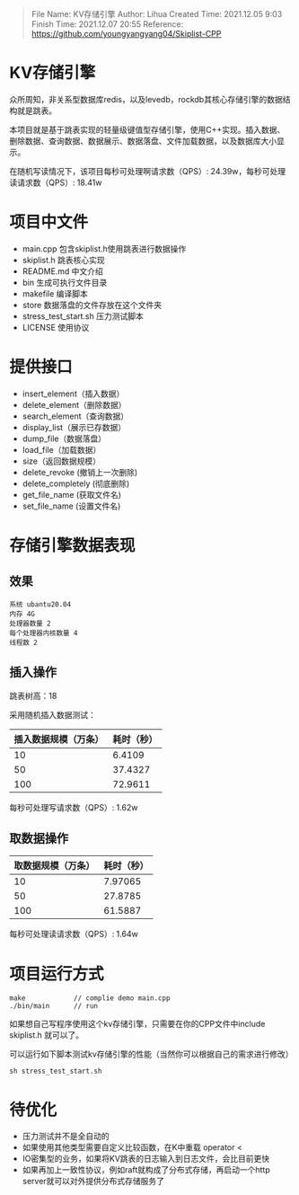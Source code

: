 > File Name:    KV存储引擎
> Author:        Lihua
> Created Time:  2021.12.05     9:03
> Finish Time:      2021.12.07	20:55
> Reference:     https://github.com/youngyangyang04/Skiplist-CPP

# KV存储引擎

众所周知，非关系型数据库redis，以及levedb，rockdb其核心存储引擎的数据结构就是跳表。

本项目就是基于跳表实现的轻量级键值型存储引擎，使用C++实现。插入数据、删除数据、查询数据、数据展示、数据落盘、文件加载数据，以及数据库大小显示。

在随机写读情况下，该项目每秒可处理啊请求数（QPS）: 24.39w，每秒可处理读请求数（QPS）: 18.41w

# 项目中文件

* main.cpp 包含skiplist.h使用跳表进行数据操作
* skiplist.h 跳表核心实现
* README.md 中文介绍       
* bin 生成可执行文件目录 
* makefile 编译脚本
* store 数据落盘的文件存放在这个文件夹 
* stress_test_start.sh 压力测试脚本
* LICENSE 使用协议

# 提供接口

* insert_element（插入数据）
* delete_element（删除数据）
* search_element（查询数据）
* display_list（展示已存数据）
* dump_file（数据落盘）
* load_file（加载数据）
* size（返回数据规模）
* delete_revoke   (撤销上一次删除)
* delete_completely (彻底删除)
* get_file_name  (获取文件名)
* set_file_name  (设置文件名)

# 存储引擎数据表现

## 效果

```
系统 ubantu20.04
内存 4G
处理器数量 2
每个处理器内核数量 4
线程数 2
```

## 插入操作

跳表树高：18 

采用随机插入数据测试：


|插入数据规模（万条） |耗时（秒） |
|---|---|
|10 |6.4109 |
|50 |37.4327 |
|100 |72.9611 |


每秒可处理写请求数（QPS）: 1.62w

## 取数据操作

|取数据规模（万条） |耗时（秒） |
|---|---|
|10|7.97065 |
|50|27.8785 |
|100|61.5887 |

每秒可处理读请求数（QPS）: 1.64w

# 项目运行方式

```
make            // complie demo main.cpp
./bin/main      // run 
```

如果想自己写程序使用这个kv存储引擎，只需要在你的CPP文件中include skiplist.h 就可以了。

可以运行如下脚本测试kv存储引擎的性能（当然你可以根据自己的需求进行修改）

```
sh stress_test_start.sh 
```

# 待优化 

* 压力测试并不是全自动的
* 如果使用其他类型需要自定义比较函数，在K中重载 operator < 
* IO密集型的业务，如果将KV跳表的日志输入到日志文件，会比目前更快
* 如果再加上一致性协议，例如raft就构成了分布式存储，再启动一个http server就可以对外提供分布式存储服务了





